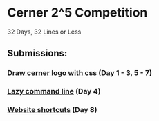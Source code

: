 # Cerner 2^5 Competition
32 Days, 32 Lines or Less
## Submissions:
### [Draw cerner logo with css](draw-with-css/cerner-logo) (Day 1 - 3, 5 - 7)
### [Lazy command line](lazy-commands) (Day 4)
### [Website shortcuts](chrome-extensionsspeed-dial) (Day 8)

